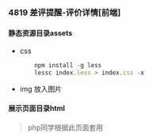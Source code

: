 ### 4819 差评提醒-评价详情[前端]
[任务地址]: http://pm.acewiller.com/task-view-4891.html

#### 静态资源目录assets

- css
	```js
		npm install -g less
		lessc index.less > index.css -x
	```
- img 放入图片

#### 展示页面目录html

> php同学根据此页面套用
